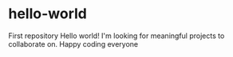 # hello-world
First repository
Hello world! I'm looking for meaningful projects to collaborate on. Happy coding everyone  
